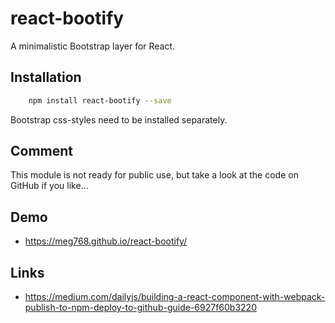 # react-bootify

A minimalistic Bootstrap layer for React.

## Installation

````bash
    npm install react-bootify --save
````

Bootstrap css-styles need to be installed separately.

## Comment
This module is not ready for public use, but take a look at the code on GitHub if you like...

## Demo
- https://meg768.github.io/react-bootify/


## Links
- https://medium.com/dailyjs/building-a-react-component-with-webpack-publish-to-npm-deploy-to-github-guide-6927f60b3220
